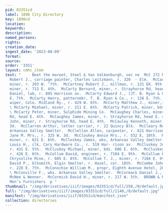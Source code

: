 ```yaml
---
pid: 03351cd
label: 1890 City Directory
key: 1890cd
location: 
keywords: 
description: 
named_persons: 
rights: 
creation_date: 
ingest_date: '2023-08-09'
format: 
source: 
order: '3351'
layout: cmhc_item
text: "     Beet the mareet, Steel & Van Valkenburgh, sec ne  McC 172 McC  MoCarthy
  Robert J., carriage painter, Charles Leitzmann, r. 320  - Elm.  McCarthy Timothy,
  miner, r. 203 W. ‘7th.  McCartney Robert J., millman, r. 131 EK. 9th.  McCarty Arthur,
  miner, r. 713 E. 4th.  McCarty Bernard, miner, r. Strayhorse Rd, head E. 4th.  McCarty
  Daniel, lab, r. 805 Harrison av.  McCarty Edward J., (JT. B. Ryan & Co.,) r. 138
  E. 7th.  McCarty Henry, patternmkr, T. B. Ryan & Co., r. 138 E. 7th.  McCarty John,
  wiper, Colo. Midland Ry., r. 429 W. 6th.  McCarty Matthew J., miner,ir. 422 E. 5th.
  \ McCarty Miehael, miner, r. 211 E. 6th.  McCarty Patrick, miner, bds. 629 E. 5th.
  \ McCarty Peter, miner, Sulphide Mining Co.  McCaughey Charles, miner, r. Strayhorse
  Rd, head E. 4th.  McCaughey James, miner, r. Strayhorse Rd, head E. 4th.  McCaughey
  John, miner, r. Strayhorse Rd, head E. 4th.  McCauley Kenneth, miner, r. 528 E.
  3d.  McClarren Arthur, letter carrier, r. 22 Quincy Blk.  McCleary Robert, wks,
  Arkansas Valley Smelter.  McClellan Allen, carpenter, r. 621 Harrison av.  McClelland
  Jane M. Mrs., r. 325 W. 3d.  McCloskey Annie Mrs., r. 532 E, 10th.  McCloskey George,
  miner, r. 631 E. 6th.  McCloskey James, wks, Arkansas Valley Smelter.  McCloskey
  Louis H., clk, Cary Hardware Co., r. 519 Har- rison av.  McCluskey John, miner,
  r. 431 E. 5th.  McCluskey Michael, miner, bds. 606 E. 6th.  McCluskey Owen L., miner,
  r. 426 E. 6th.  McCollum David, engineer, r. 7104 E. 9th.  McCollum Frank E., sawyer,
  Chrysolite Mine, r. 605 E. 8th.  McCollum T. J., miner, r. 7104 E. 9th. .  McComb
  David P., blksmith, Elgin Smelter, r. Hazel, cor. 18th.  McCombe John L., miner,
  r. 228 E. 7th.  McConochie William M., propr, Eighth Avenue Hotel, 201 KE. 8th.
  \ McConville F., wks. Arkansas Valley Smelter.  McCormack Daniel J., boilermkr,
  McNee & Wenner.  McCormick David H., miner, r. 217 W. 5th.  BROWN & MORGAN,’::.'v--
  Men’s Furnishers  p "
thumbnail: "/img/derivatives/iiif/images/03351cd/full/250,/0/default.jpg"
full: "/img/derivatives/iiif/images/03351cd/full/1140,/0/default.jpg"
manifest: "/img/derivatives/iiif/03351cd/manifest.json"
collection: directories
---
```

